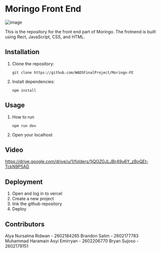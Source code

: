 # Moringo Front End
![image](https://github.com/WADSFinalProject/Moringo-FE/assets/114371692/fccaca50-9b20-4d4d-89a2-fce366c7abe8)

This is the repository for the front end part of Moringo. The frotnend is built using Rect, JavaScript, CSS, and HTML.

## Installation
1. Clone the repository:
   ```
   git clone https://github.com/WADSFinalProject/Moringo-FE
   ```
3. Install dependencies:
   ```
   npm install
   ```

## Usage
1. How to run
   ```
   npm run dev
   ```
3. Open your localhost

## Video
https://drive.google.com/drive/u/1/folders/1jQOZGJLJBr49u6Y_zBoQEt-TckN9P5AD

## Deployment
1. Open and log in to vercel
2. Create a new project
3. link the github repository
4. Deploy

## Contributors
Alya Nursalma Ridwan - 2602184265 
Brandon Salim - 2602177783
Muhammad Haramain Asyi Emirryan - 2602206770
Bryan Sujoso - 2602179151
